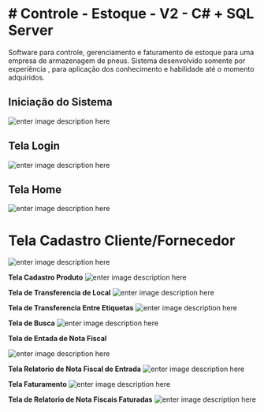 # # Controle - Estoque - V2 - C# + SQL Server 

Software para controle, gerenciamento e faturamento de estoque para uma empresa de armazenagem de pneus. Sistema desenvolvido somente por experiência , para aplicação dos conhecimento e habilidade até o momento adquiridos. 

## **Iniciação do Sistema**

![enter image description here](https://i.imgur.com/3t12ydc.gif)

## **Tela Login**


![enter image description here](https://i.imgur.com/rQBJmpn.png)

## **Tela Home**

![enter image description here](https://i.imgur.com/v8cPJG9.png)

# **Tela Cadastro Cliente/Fornecedor**

![enter image description here](https://i.imgur.com/OV65UgV.gif)


**Tela Cadastro Produto**
![enter image description here](https://i.imgur.com/uumfpae.gif)

**Tela de Transferencia de Local**
![enter image description here](https://i.imgur.com/ZhBUPwk.gif)
 
**Tela de Transferencia Entre Etiquetas**
![enter image description here](https://i.imgur.com/f8ExDRt.gif)

**Tela de Busca**
![enter image description here](https://i.imgur.com/j8XaNzk.gif)

**Tela de Entada de Nota Fiscal**

![enter image description here](https://i.imgur.com/55C6p36.gif)

**Tela Relatorio de Nota Fiscal de Entrada**
![enter image description here](https://i.imgur.com/eTJqShi.gif)

**Tela Faturamento**
![enter image description here](https://i.imgur.com/aPQCFr7.gif)


**Tela de Relatorio de Nota Fiscais Faturadas**
![enter image description here](https://i.imgur.com/qjN47Ue.gif)
